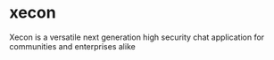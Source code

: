 # xecon
 Xecon is a versatile next generation high security chat application for communities and enterprises alike
